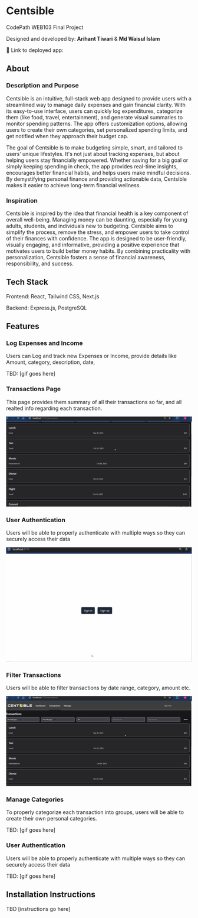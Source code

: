 # Centsible

CodePath WEB103 Final Project

Designed and developed by: **Arihant Tiwari** & **Md Waisul Islam** 

🔗 Link to deployed app: 

## About

### Description and Purpose

Centsible is an intuitive, full-stack web app designed to provide users with a streamlined way to manage daily expenses and gain financial clarity. With its easy-to-use interface, users can quickly log expenditures, categorize them (like food, travel, entertainment), and generate visual summaries to monitor spending patterns. The app offers customization options, allowing users to create their own categories, set personalized spending limits, and get notified when they approach their budget cap. 

The goal of Centsible is to make budgeting simple, smart, and tailored to users’ unique lifestyles. It's not just about tracking expenses, but about helping users stay financially empowered. Whether saving for a big goal or simply keeping spending in check, the app provides real-time insights, encourages better financial habits, and helps users make mindful decisions. By demystifying personal finance and providing actionable data, Centsible makes it easier to achieve long-term financial wellness.

### Inspiration

Centsible is inspired by the idea that financial health is a key component of overall well-being. Managing money can be daunting, especially for young adults, students, and individuals new to budgeting. Centsible aims to simplify the process, remove the stress, and empower users to take control of their finances with confidence. The app is designed to be user-friendly, visually engaging, and informative, providing a positive experience that motivates users to build better money habits. By combining practicality with personalization, Centsible fosters a sense of financial awareness, responsibility, and success.

## Tech Stack

Frontend: React, Tailwind CSS, Next.js

Backend: Express.js, PostgreSQL

## Features

### Log Expenses and Income

Users can Log and track new Expenses or Income, provide details like Amount, category, description, date, 

TBD: [gif goes here]

### Transactions Page

This page provides them summary of all their transactions so far, and all realted info regarding each transaction. 

<img src="./demo/centsible-transactions-page.gif" alt="Transactions Page" />

### User Authentication

Users will be able to properly authenticate with multiple ways so they can securely access their data 

<img src="./demo/centsible-authentication.gif" alt="Authentication" />

### Filter Transactions 

Users will be able to filter transactions by date range, category, amount etc.

<img src="./demo/centsible-filter-transactions.gif" alt="Filter Transactions" />

### Manage Categories

To properly categorize each transaction into groups, users will be able to create their own personal categories. 

TBD: [gif goes here]

### User Authentication

Users will be able to properly authenticate with multiple ways so they can securely access their data 

TBD: [gif goes here]

## Installation Instructions

TBD [instructions go here]
